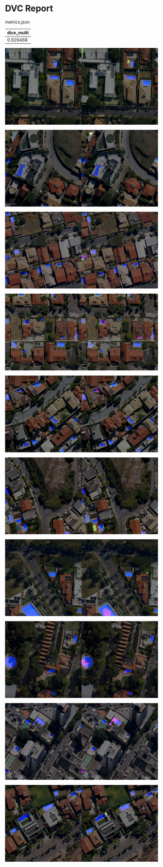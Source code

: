 # DVC Report

metrics.json

|   dice_multi |
|--------------|
|     0.926468 |

![REGION_1-24_0_1024_0_1024.png](plots/images/REGION_1-24_0_1024_0_1024.png)

![REGION_3-25_1136_2160_0_1024.png](plots/images/REGION_3-25_1136_2160_0_1024.png)

![REGION_3-8_1024_2048_2048_3072.png](plots/images/REGION_3-8_1024_2048_2048_3072.png)

![REGION_4-12_0_1024_2048_3072.png](plots/images/REGION_4-12_0_1024_2048_3072.png)

![REGION_4-12_1136_2160_2048_3072.png](plots/images/REGION_4-12_1136_2160_2048_3072.png)

![REGION_4-22_1136_2160_2816_3840.png](plots/images/REGION_4-22_1136_2160_2816_3840.png)

![REGION_5-7_1136_2160_1024_2048.png](plots/images/REGION_5-7_1136_2160_1024_2048.png)

![REGION_6-18_0_1024_0_1024.png](plots/images/REGION_6-18_0_1024_0_1024.png)

![REGION_7-3_0_1024_2048_3072.png](plots/images/REGION_7-3_0_1024_2048_3072.png)

![REGION_8-24_1024_2048_2048_3072.png](plots/images/REGION_8-24_1024_2048_2048_3072.png)
